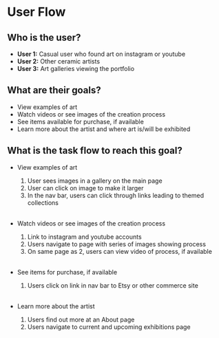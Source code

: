 # User Flow

## Who is the user?

- **User 1:** Casual user who found art on instagram or youtube<br/>
- **User 2:** Other ceramic artists<br/>
- **User 3:** Art galleries viewing the portfolio<br/>

## What are their goals?

- View examples of art
- Watch videos or see images of the creation process
- See items available for purchase, if available
- Learn more about the artist and where art is/will be exhibited

## What is the task flow to reach this goal?

- View examples of art

  1. User sees images in a gallery on the main page
  2. User can click on image to make it larger
  3. In the nav bar, users can click through links leading to themed collections

  <br />

- Watch videos or see images of the creation process

  1. Link to instagram and youtube accounts
  2. Users navigate to page with series of images showing process
  3. On same page as 2, users can view video of process, if available

   <br />

- See items for purchase, if available

  1. Users click on link in nav bar to Etsy or other commerce site

  <br />

- Learn more about the artist

  1. Users find out more at an About page
  2. Users navigate to current and upcoming exhibitions page

